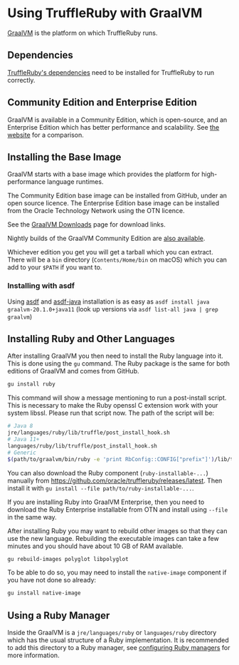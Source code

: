 # Using TruffleRuby with GraalVM

[GraalVM](http://graalvm.org/) is the platform on which TruffleRuby runs.

## Dependencies

[TruffleRuby's dependencies](../../README.md#dependencies) need to be installed
for TruffleRuby to run correctly.

## Community Edition and Enterprise Edition

GraalVM is available in a Community Edition, which is open-source, and an
Enterprise Edition which has better performance and scalability.
See [the website](https://www.graalvm.org/downloads) for a comparison.

## Installing the Base Image

GraalVM starts with a base image which provides the platform for
high-performance language runtimes.

The Community Edition base image can be installed from GitHub, under an open
source licence. The Enterprise Edition base image can be installed from the
Oracle Technology Network using the OTN licence.

See the [GraalVM Downloads](https://www.graalvm.org/downloads) page for download links.

Nightly builds of the GraalVM Community Edition are
[also available](https://github.com/graalvm/graalvm-ce-dev-builds/releases).

Whichever edition you get you will get a tarball which you can extract. There
will be a `bin` directory (`Contents/Home/bin` on macOS) which you can add to
your `$PATH` if you want to.

### Installing with asdf

Using [asdf](https://github.com/asdf-vm/asdf) and
[asdf-java](https://github.com/halcyon/asdf-java) installation is as easy as
`asdf install java graalvm-20.1.0+java11` (look up versions via
`asdf list-all java | grep graalvm`)

## Installing Ruby and Other Languages

After installing GraalVM you then need to install the Ruby language into it.
This is done using the `gu` command. The Ruby package is the same for both
editions of GraalVM and comes from GitHub.

```bash
gu install ruby
```

This command will show a message mentioning to run a post-install script.
This is necessary to make the Ruby openssl C extension work with your system libssl.
Please run that script now.
The path of the script will be:
```bash
# Java 8
jre/languages/ruby/lib/truffle/post_install_hook.sh
# Java 11+
languages/ruby/lib/truffle/post_install_hook.sh
# Generic
$(path/to/graalvm/bin/ruby -e 'print RbConfig::CONFIG["prefix"]')/lib/truffle/post_install_hook.sh
```

You can also download the Ruby component (`ruby-installable-...`) manually from
https://github.com/oracle/truffleruby/releases/latest. Then install it with
`gu install --file path/to/ruby-installable-...`.

If you are installing Ruby into GraalVM Enterprise, then you need to download the Ruby
Enterprise installable from OTN and install using `--file` in the same way.

After installing Ruby you may want to rebuild other images so that they can
use the new language. Rebuilding the executable images can take a few minutes
and you should have about 10 GB of RAM available.

```bash
gu rebuild-images polyglot libpolyglot
```

To be able to do so, you may need to install the `native-image` component if you
have not done so already:

```bash
gu install native-image
```

## Using a Ruby Manager

Inside the GraalVM is a `jre/languages/ruby` or `languages/ruby` directory which
has the usual structure of a Ruby implementation. It is recommended to add this
directory to a Ruby manager, see [configuring Ruby managers](ruby-managers.md)
for more information.
